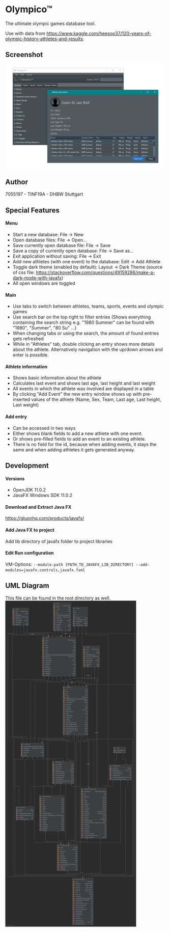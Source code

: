 # Olympico™
The ultimate olympic games database tool.

Use with data from https://www.kaggle.com/heesoo37/120-years-of-olympic-history-athletes-and-results.

## Screenshot
![Screenshot](screenshot.png)

## Author
7055197 - TINF19A - DHBW Stuttgart

## Special Features
#### Menu
- Start a new database: File -> New
- Open database files: File -> Open...
- Save currently open database file: File -> Save
- Save a copy of currently open database: File -> Save as...
- Exit application without saving: File -> Exit
- Add new athletes (with one event) to the database: Edit -> Add Athlete
- Toggle dark theme (enabled by default): Layout -> Dark Theme (source of css file: https://stackoverflow.com/questions/49159286/make-a-dark-mode-with-javafx)
- All open windows are toggled

#### Main
- Use tabs to switch between athletes, teams, sports, events and olympic games
- Use search bar on the top right to filter entries (Shows everything containing the search string e.g. "1980 Summer" can be found with "1980", "Summer", "80 Su" ...)
- When changing tabs or using the search, the amount of found entries gets refreshed
- While in "Athletes" tab, double clicking an entry shows more details about the athlete. Alternatively navigation with the up/down arrows and enter is possible.

#### Athlete information
- Shows basic information about the athlete
- Calculates last event and shows last age, last height and last weight
- All events in which the athlete was involved are displayed in a table
- By clicking "Add Event" the new entry window shows up with pre-inserted values of the athlete (Name, Sex, Team, Last age, Last height, Last weight)

#### Add entry
- Can be accessed in two ways
- Either shows blank fields to add a new athlete with one event.
- Or shows pre-filled fields to add an event to an existing athlete.
- There is no field for the id, because when adding events, it stays the same and when adding athletes it gets generated anyway. 

## Development

#### Versions
- OpenJDK 11.0.2
- JavaFX Windows SDK 11.0.2

#### Download and Extract Java FX
https://gluonhq.com/products/javafx/

#### Add Java FX to project
Add lib directory of javafx folder to project libraries

#### Edit Run configuration
VM-Options:
`--module-path [PATH_TO_JAVAFX_LIB_DIRECTORY] --add-modules=javafx.controls,javafx.fxml`


## UML Diagram
This file can be found in the root directory as well.
![UML Diagram](olympic_diagram.png)
